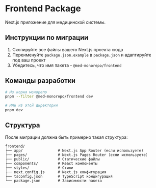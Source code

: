 # Frontend Package

Next.js приложение для медицинской системы.

## Инструкции по миграции

1. Скопируйте все файлы вашего Next.js проекта сюда
2. Переименуйте `package.json.example` в `package.json` и адаптируйте под ваш проект
3. Убедитесь, что имя пакета - `@med-monorepo/frontend`

## Команды разработки

```bash
# Из корня монорепо
pnpm --filter @med-monorepo/frontend dev

# Или из этой директории
pnpm dev
```

## Структура

После миграции должна быть примерно такая структура:
```
frontend/
├── app/                # Next.js App Router (если используете)
├── pages/              # Next.js Pages Router (если используете)
├── public/             # Статические файлы
├── components/         # React компоненты
├── styles/             # Стили
├── next.config.js      # Next.js конфигурация
├── tsconfig.json       # TypeScript конфигурация
└── package.json        # Зависимости пакета
```

